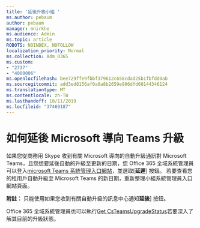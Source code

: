 ```yaml
---
title: '延後升級小組 '
ms.author: pebaum
author: pebaum
manager: mnirkhe
ms.audience: Admin
ms.topic: article
ROBOTS: NOINDEX, NOFOLLOW
localization_priority: Normal
ms.collection: Adm_O365
ms.custom:
- "2737"
- "4000006"
ms.openlocfilehash: bee729ffe9fbbf379612c658cdad25b1fbfdd0ab
ms.sourcegitcommit: add3ed8156af0a0a8b2659e906dfd60144346124
ms.translationtype: MT
ms.contentlocale: zh-TW
ms.lasthandoff: 10/11/2019
ms.locfileid: "37469187"
---
```

# <a name="how-to-postpone-the-microsoft-driven-teams-upgrade"></a>如何延後 Microsoft 導向 Teams 升級

如果您從商務用 Skype 收到有關 Microsoft 導向的自動升級通訊對 Microsoft Teams，且您想要延後自動的升級至更新的日期，您 Office 365 全域系統管理員可以登入[microsoft Teams 系統管理入口網站](https://admin.teams.microsoft.com/dashboard)，並選取[**延遲**] 按鈕。 若要查看您的租用戶自動升級至 Microsoft Teams 的新日期，重新整理小組系統管理員入口網站頁面。

**附註：** 只能使用如果您收到有關自動升級的訊息中心通知**延後**] 按鈕。 

Office 365 全域系統管理員也可以執行[Get CsTeamsUpgradeStatus](https://docs.microsoft.com/en-us/powershell/module/skype/get-csteamsupgradestatus?view=skype-ps)若要深入了解其目前的升級狀態。 